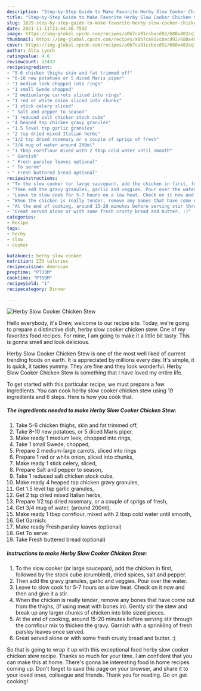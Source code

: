 ```yaml
---
description: "Step-by-Step Guide to Make Favorite Herby Slow Cooker Chicken Stew"
title: "Step-by-Step Guide to Make Favorite Herby Slow Cooker Chicken Stew"
slug: 1629-step-by-step-guide-to-make-favorite-herby-slow-cooker-chicken-stew
date: 2021-11-11T21:44:36.759Z
image: https://img-global.cpcdn.com/recipes/a0b7ca91ccbecd92/680x482cq70/herby-slow-cooker-chicken-stew-recipe-main-photo.jpg
thumbnail: https://img-global.cpcdn.com/recipes/a0b7ca91ccbecd92/680x482cq70/herby-slow-cooker-chicken-stew-recipe-main-photo.jpg
cover: https://img-global.cpcdn.com/recipes/a0b7ca91ccbecd92/680x482cq70/herby-slow-cooker-chicken-stew-recipe-main-photo.jpg
author: Alta Lynch
ratingvalue: 4.6
reviewcount: 32433
recipeingredient:
- "5-6 chicken thighs skin and fat trimmed off"
- "8-10 new potatoes or 5 diced Maris piper"
- "1 medium leek chopped into rings"
- "1 small Swede chopped"
- "2 mediumlarge carrots sliced into rings"
- "1 red or white onion sliced into chunks"
- "1 stick celery sliced"
- " Salt and pepper to season"
- "1 reduced salt chicken stock cube"
- "4 heaped tsp chicken gravy granules"
- "1.5 level tsp garlic granules"
- "2 tsp dried mixed Italian herbs"
- "1/2 tsp dried rosemary or a couple of sprigs of fresh"
- "3/4 mug of water around 200ml"
- "1 tbsp cornflour mixed with 2 tbsp cold water until smooth"
- " Garnish"
- " Fresh parsley leaves optional"
- " To serve"
- " Fresh buttered bread optional"
recipeinstructions:
- "To the slow cooker (or large saucepan), add the chicken in first, followed by the stock cube (crumbled), dried spices, salt and pepper."
- "Then add the gravy granules, garlic and veggies. Pour over the water."
- "Leave to slow cook for 5-7 hours on a low heat. Check on it now and then and give it a stir."
- "When the chicken is really tender, remove any bones that have come out from the thighs, (if using meat with bones in). Gently stir the stew and break up any larger chunks of chicken into bite sized pieces."
- "At the end of cooking, around 15-20 minutes before serving stir through the cornflour mix to thicken the gravy. Garnish with a sprinkling of fresh parsley leaves once served."
- "Great served alone or with some fresh crusty bread and butter. :)"
categories:
- Recipe
tags:
- herby
- slow
- cooker

katakunci: herby slow cooker 
nutrition: 233 calories
recipecuisine: American
preptime: "PT33M"
cooktime: "PT59M"
recipeyield: "1"
recipecategory: Dinner

---
```



![Herby Slow Cooker Chicken Stew](https://img-global.cpcdn.com/recipes/a0b7ca91ccbecd92/680x482cq70/herby-slow-cooker-chicken-stew-recipe-main-photo.jpg)

Hello everybody, it's Drew, welcome to our recipe site. Today, we're going to prepare a distinctive dish, herby slow cooker chicken stew. One of my favorites food recipes. For mine, I am going to make it a little bit tasty. This is gonna smell and look delicious.



Herby Slow Cooker Chicken Stew is one of the most well liked of current trending foods on earth. It is appreciated by millions every day. It's simple, it is quick, it tastes yummy. They are fine and they look wonderful. Herby Slow Cooker Chicken Stew is something that I have loved my entire life.


To get started with this particular recipe, we must prepare a few ingredients. You can cook herby slow cooker chicken stew using 19 ingredients and 6 steps. Here is how you cook that.

<!--inarticleads1-->

##### The ingredients needed to make Herby Slow Cooker Chicken Stew:

1. Take 5-6 chicken thighs, skin and fat trimmed off,
1. Take 8-10 new potatoes, or 5 diced Maris piper,
1. Make ready 1 medium leek, chopped into rings,
1. Take 1 small Swede, chopped,
1. Prepare 2 medium-large carrots, sliced into rings
1. Prepare 1 red or white onion, sliced into chunks,
1. Make ready 1 stick celery, sliced,
1. Prepare  Salt and pepper to season,
1. Take 1 reduced salt chicken stock cube,
1. Make ready 4 heaped tsp chicken gravy granules,
1. Get 1.5 level tsp garlic granules,
1. Get 2 tsp dried mixed Italian herbs,
1. Prepare 1/2 tsp dried rosemary, or a couple of sprigs of fresh,
1. Get 3/4 mug of water, (around 200ml),
1. Make ready 1 tbsp cornflour, mixed with 2 tbsp cold water until smooth,
1. Get  Garnish:
1. Make ready  Fresh parsley leaves (optional)
1. Get  To serve:
1. Take  Fresh buttered bread (optional)




<!--inarticleads2-->

##### Instructions to make Herby Slow Cooker Chicken Stew:

1. To the slow cooker (or large saucepan), add the chicken in first, followed by the stock cube (crumbled), dried spices, salt and pepper.
1. Then add the gravy granules, garlic and veggies. Pour over the water.
1. Leave to slow cook for 5-7 hours on a low heat. Check on it now and then and give it a stir.
1. When the chicken is really tender, remove any bones that have come out from the thighs, (if using meat with bones in). Gently stir the stew and break up any larger chunks of chicken into bite sized pieces.
1. At the end of cooking, around 15-20 minutes before serving stir through the cornflour mix to thicken the gravy. Garnish with a sprinkling of fresh parsley leaves once served.
1. Great served alone or with some fresh crusty bread and butter. :)




So that is going to wrap it up with this exceptional food herby slow cooker chicken stew recipe. Thanks so much for your time. I am confident that you can make this at home. There's gonna be interesting food in home recipes coming up. Don't forget to save this page on your browser, and share it to your loved ones, colleague and friends. Thank you for reading. Go on get cooking!
